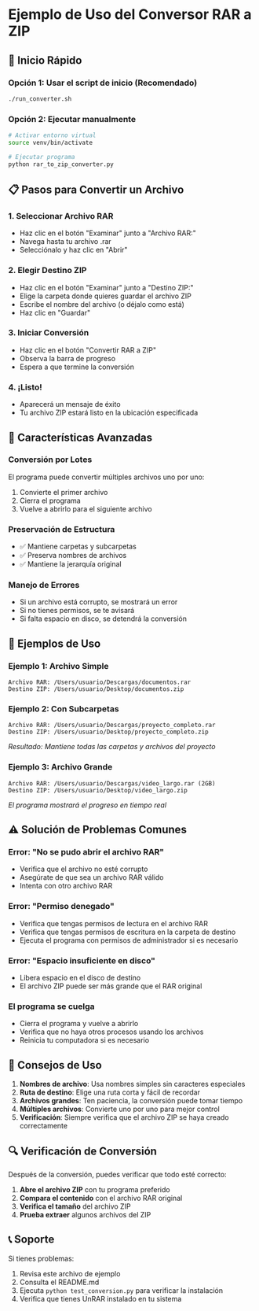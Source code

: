 # Ejemplo de Uso del Conversor RAR a ZIP

## 🚀 Inicio Rápido

### Opción 1: Usar el script de inicio (Recomendado)
```bash
./run_converter.sh
```

### Opción 2: Ejecutar manualmente
```bash
# Activar entorno virtual
source venv/bin/activate

# Ejecutar programa
python rar_to_zip_converter.py
```

## 📋 Pasos para Convertir un Archivo

### 1. **Seleccionar Archivo RAR**
- Haz clic en el botón "Examinar" junto a "Archivo RAR:"
- Navega hasta tu archivo .rar
- Selecciónalo y haz clic en "Abrir"

### 2. **Elegir Destino ZIP**
- Haz clic en el botón "Examinar" junto a "Destino ZIP:"
- Elige la carpeta donde quieres guardar el archivo ZIP
- Escribe el nombre del archivo (o déjalo como está)
- Haz clic en "Guardar"

### 3. **Iniciar Conversión**
- Haz clic en el botón "Convertir RAR a ZIP"
- Observa la barra de progreso
- Espera a que termine la conversión

### 4. **¡Listo!**
- Aparecerá un mensaje de éxito
- Tu archivo ZIP estará listo en la ubicación especificada

## 🔧 Características Avanzadas

### Conversión por Lotes
El programa puede convertir múltiples archivos uno por uno:
1. Convierte el primer archivo
2. Cierra el programa
3. Vuelve a abrirlo para el siguiente archivo

### Preservación de Estructura
- ✅ Mantiene carpetas y subcarpetas
- ✅ Preserva nombres de archivos
- ✅ Mantiene la jerarquía original

### Manejo de Errores
- Si un archivo está corrupto, se mostrará un error
- Si no tienes permisos, se te avisará
- Si falta espacio en disco, se detendrá la conversión

## 📁 Ejemplos de Uso

### Ejemplo 1: Archivo Simple
```
Archivo RAR: /Users/usuario/Descargas/documentos.rar
Destino ZIP: /Users/usuario/Desktop/documentos.zip
```

### Ejemplo 2: Con Subcarpetas
```
Archivo RAR: /Users/usuario/Descargas/proyecto_completo.rar
Destino ZIP: /Users/usuario/Desktop/proyecto_completo.zip
```
*Resultado: Mantiene todas las carpetas y archivos del proyecto*

### Ejemplo 3: Archivo Grande
```
Archivo RAR: /Users/usuario/Descargas/video_largo.rar (2GB)
Destino ZIP: /Users/usuario/Desktop/video_largo.zip
```
*El programa mostrará el progreso en tiempo real*

## ⚠️ Solución de Problemas Comunes

### Error: "No se pudo abrir el archivo RAR"
- Verifica que el archivo no esté corrupto
- Asegúrate de que sea un archivo RAR válido
- Intenta con otro archivo RAR

### Error: "Permiso denegado"
- Verifica que tengas permisos de lectura en el archivo RAR
- Verifica que tengas permisos de escritura en la carpeta de destino
- Ejecuta el programa con permisos de administrador si es necesario

### Error: "Espacio insuficiente en disco"
- Libera espacio en el disco de destino
- El archivo ZIP puede ser más grande que el RAR original

### El programa se cuelga
- Cierra el programa y vuelve a abrirlo
- Verifica que no haya otros procesos usando los archivos
- Reinicia tu computadora si es necesario

## 🎯 Consejos de Uso

1. **Nombres de archivo**: Usa nombres simples sin caracteres especiales
2. **Ruta de destino**: Elige una ruta corta y fácil de recordar
3. **Archivos grandes**: Ten paciencia, la conversión puede tomar tiempo
4. **Múltiples archivos**: Convierte uno por uno para mejor control
5. **Verificación**: Siempre verifica que el archivo ZIP se haya creado correctamente

## 🔍 Verificación de Conversión

Después de la conversión, puedes verificar que todo esté correcto:

1. **Abre el archivo ZIP** con tu programa preferido
2. **Compara el contenido** con el archivo RAR original
3. **Verifica el tamaño** del archivo ZIP
4. **Prueba extraer** algunos archivos del ZIP

## 📞 Soporte

Si tienes problemas:
1. Revisa este archivo de ejemplo
2. Consulta el README.md
3. Ejecuta `python test_conversion.py` para verificar la instalación
4. Verifica que tienes UnRAR instalado en tu sistema

